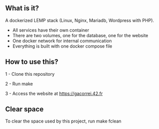 ## What is it?
A dockerized LEMP stack (Linux, Nginx, Mariadb, Wordpress with PHP).
- All services have their own container
- There are two volumes, one for the database, one for the website
- One docker network for internal communication
- Everything is built with one docker compose file

## How to use this?
1 - Clone this repository

2 - Run make

3 - Access the website at https://gacorrei.42.fr

## Clear space
To clear the space used by this project, run make fclean

